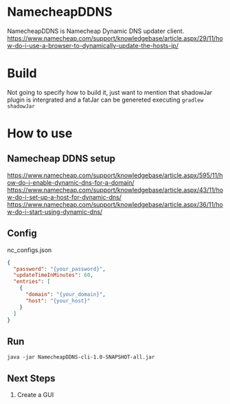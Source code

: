 # NamecheapDDNS
NamecheapDDNS is Namecheap Dynamic DNS updater client.
https://www.namecheap.com/support/knowledgebase/article.aspx/29/11/how-do-i-use-a-browser-to-dynamically-update-the-hosts-ip/

# Build
Not going to specify how to build it, just want to mention that shadowJar plugin is intergrated and a fatJar can be genereted executing `gradlew shadowJar` 

# How to use
## Namecheap DDNS setup
https://www.namecheap.com/support/knowledgebase/article.aspx/595/11/how-do-i-enable-dynamic-dns-for-a-domain/
https://www.namecheap.com/support/knowledgebase/article.aspx/43/11/how-do-i-set-up-a-host-for-dynamic-dns/
https://www.namecheap.com/support/knowledgebase/article.aspx/36/11/how-do-i-start-using-dynamic-dns/

## Config
nc_configs.json
```json
{
  "password": "{your_password}",
  "updateTimeInMinutes": 60,
  "entries": [
    {
      "domain": "{your_domain}",
      "host": "{your_host}"
    }
  ]
}
```

## Run
`java -jar NamecheapDDNS-cli-1.0-SNAPSHOT-all.jar`

## Next Steps
1. Create a GUI
